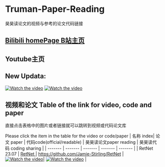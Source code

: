 # Truman-Paper-Reading
昊昊读论文的视频与参考的论文代码链接
## <a href="https://space.bilibili.com/66821377/">Bilibili homePage B站主页</a>
## Youtube主页
## New Updata:
[![Watch the video](https://i2.hdslb.com/bfs/archive/b7cc9fa114d56d36c3cf0dd92cae2652a2b2d20b.jpg@320w_200h_1c_!web-space-index-myvideo.avif)](https://www.bilibili.com/video/BV1K841127tC/)
[![Watch the video](https://i0.hdslb.com/bfs/archive/21b8044a99b5e909e4542bb07b3d549990b5cfc6.jpg@320w_200h_1c_!web-space-index-myvideo.avif)](https://www.bilibili.com/video/BV1tu4y1178G/)

## 视频和论文 Table of the link for video, code and paper 
直接点击表格中的图片或者链接就可以跳转到视频或代码论文库

Please click the item in the table for the video or code/paper
| 名称 index| 论文 paper | 代码code(official/readable) | 昊昊读论文paper reading | 昊昊读代码 coding sharing | 
| ------- | ------- | ------- | ------- | ------- |
| RetNet 23.07 |   <a href="https://arxiv.org/abs/2307.08621">RetNet </a> | https://github.com/Jamie-Stirling/RetNet | [![Watch the video](https://i2.hdslb.com/bfs/archive/b7cc9fa114d56d36c3cf0dd92cae2652a2b2d20b.jpg@320w_200h_1c_!web-space-index-myvideo.avif)](https://www.bilibili.com/video/BV1K841127tC/)| [![Watch the video](https://i0.hdslb.com/bfs/archive/21b8044a99b5e909e4542bb07b3d549990b5cfc6.jpg@320w_200h_1c_!web-space-index-myvideo.avif)](https://www.bilibili.com/video/BV1tu4y1178G/) |




